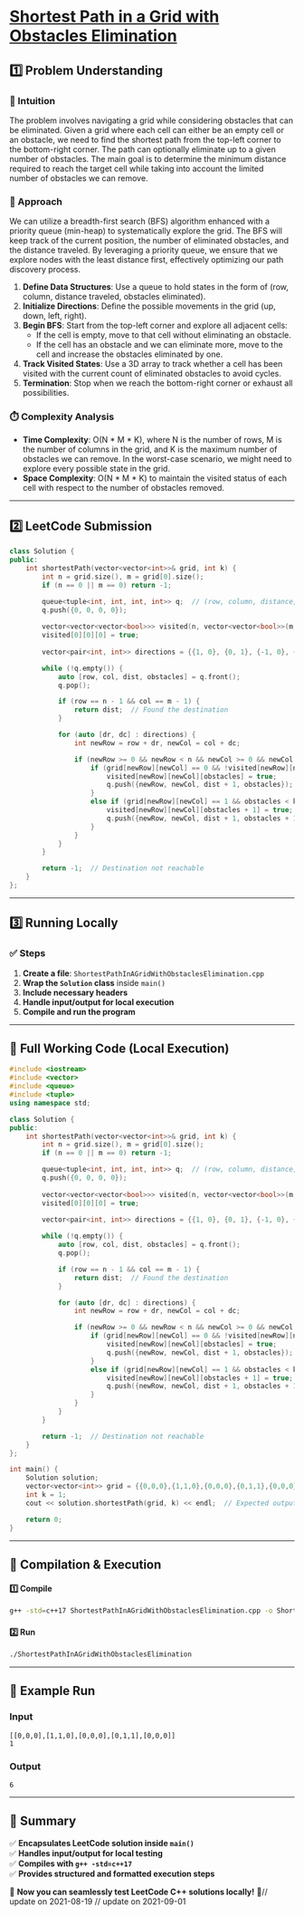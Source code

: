 # **[Shortest Path in a Grid with Obstacles Elimination](https://leetcode.com/problems/shortest-path-in-a-grid-with-obstacles-elimination/description/)**  

## **1️⃣ Problem Understanding**  
### **📌 Intuition**  
The problem involves navigating a grid while considering obstacles that can be eliminated. Given a grid where each cell can either be an empty cell or an obstacle, we need to find the shortest path from the top-left corner to the bottom-right corner. The path can optionally eliminate up to a given number of obstacles. The main goal is to determine the minimum distance required to reach the target cell while taking into account the limited number of obstacles we can remove.

### **🚀 Approach**  
We can utilize a breadth-first search (BFS) algorithm enhanced with a priority queue (min-heap) to systematically explore the grid. The BFS will keep track of the current position, the number of eliminated obstacles, and the distance traveled. By leveraging a priority queue, we ensure that we explore nodes with the least distance first, effectively optimizing our path discovery process.

1. **Define Data Structures**: Use a queue to hold states in the form of (row, column, distance traveled, obstacles eliminated).
2. **Initialize Directions**: Define the possible movements in the grid (up, down, left, right).
3. **Begin BFS**: Start from the top-left corner and explore all adjacent cells:
   - If the cell is empty, move to that cell without eliminating an obstacle.
   - If the cell has an obstacle and we can eliminate more, move to the cell and increase the obstacles eliminated by one.
4. **Track Visited States**: Use a 3D array to track whether a cell has been visited with the current count of eliminated obstacles to avoid cycles.
5. **Termination**: Stop when we reach the bottom-right corner or exhaust all possibilities.

### **⏱️ Complexity Analysis**  
- **Time Complexity**: O(N * M * K), where N is the number of rows, M is the number of columns in the grid, and K is the maximum number of obstacles we can remove. In the worst-case scenario, we might need to explore every possible state in the grid.
- **Space Complexity**: O(N * M * K) to maintain the visited status of each cell with respect to the number of obstacles removed.

---  

## **2️⃣ LeetCode Submission**  
```cpp
class Solution {
public:
    int shortestPath(vector<vector<int>>& grid, int k) {
        int n = grid.size(), m = grid[0].size();
        if (n == 0 || m == 0) return -1;

        queue<tuple<int, int, int, int>> q;  // (row, column, distance, obstacles eliminated)
        q.push({0, 0, 0, 0});
        
        vector<vector<vector<bool>>> visited(n, vector<vector<bool>>(m, vector<bool>(k + 1, false)));
        visited[0][0][0] = true;
        
        vector<pair<int, int>> directions = {{1, 0}, {0, 1}, {-1, 0}, {0, -1}};

        while (!q.empty()) {
            auto [row, col, dist, obstacles] = q.front();
            q.pop();

            if (row == n - 1 && col == m - 1) {
                return dist;  // Found the destination
            }

            for (auto [dr, dc] : directions) {
                int newRow = row + dr, newCol = col + dc;

                if (newRow >= 0 && newRow < n && newCol >= 0 && newCol < m) {
                    if (grid[newRow][newCol] == 0 && !visited[newRow][newCol][obstacles]) {
                        visited[newRow][newCol][obstacles] = true;
                        q.push({newRow, newCol, dist + 1, obstacles});
                    }
                    else if (grid[newRow][newCol] == 1 && obstacles < k && !visited[newRow][newCol][obstacles + 1]) {
                        visited[newRow][newCol][obstacles + 1] = true;
                        q.push({newRow, newCol, dist + 1, obstacles + 1});
                    }
                }
            }
        }

        return -1;  // Destination not reachable
    }
};
```  

---  

## **3️⃣ Running Locally**  
### **✅ Steps**  
1. **Create a file**: `ShortestPathInAGridWithObstaclesElimination.cpp`  
2. **Wrap the `Solution` class** inside `main()`  
3. **Include necessary headers**  
4. **Handle input/output for local execution**  
5. **Compile and run the program**  

---  

## **📝 Full Working Code (Local Execution)**  
```cpp
#include <iostream>
#include <vector>
#include <queue>
#include <tuple>
using namespace std;

class Solution {
public:
    int shortestPath(vector<vector<int>>& grid, int k) {
        int n = grid.size(), m = grid[0].size();
        if (n == 0 || m == 0) return -1;

        queue<tuple<int, int, int, int>> q;  // (row, column, distance, obstacles eliminated)
        q.push({0, 0, 0, 0});
        
        vector<vector<vector<bool>>> visited(n, vector<vector<bool>>(m, vector<bool>(k + 1, false)));
        visited[0][0][0] = true;
        
        vector<pair<int, int>> directions = {{1, 0}, {0, 1}, {-1, 0}, {0, -1}};

        while (!q.empty()) {
            auto [row, col, dist, obstacles] = q.front();
            q.pop();

            if (row == n - 1 && col == m - 1) {
                return dist;  // Found the destination
            }

            for (auto [dr, dc] : directions) {
                int newRow = row + dr, newCol = col + dc;

                if (newRow >= 0 && newRow < n && newCol >= 0 && newCol < m) {
                    if (grid[newRow][newCol] == 0 && !visited[newRow][newCol][obstacles]) {
                        visited[newRow][newCol][obstacles] = true;
                        q.push({newRow, newCol, dist + 1, obstacles});
                    }
                    else if (grid[newRow][newCol] == 1 && obstacles < k && !visited[newRow][newCol][obstacles + 1]) {
                        visited[newRow][newCol][obstacles + 1] = true;
                        q.push({newRow, newCol, dist + 1, obstacles + 1});
                    }
                }
            }
        }

        return -1;  // Destination not reachable
    }
};

int main() {
    Solution solution;
    vector<vector<int>> grid = {{0,0,0},{1,1,0},{0,0,0},{0,1,1},{0,0,0}};
    int k = 1;
    cout << solution.shortestPath(grid, k) << endl;  // Expected output: 6

    return 0;
}
```  

---  

## **🔧 Compilation & Execution**  
#### **1️⃣ Compile**  
```bash
g++ -std=c++17 ShortestPathInAGridWithObstaclesElimination.cpp -o ShortestPathInAGridWithObstaclesElimination
```  

#### **2️⃣ Run**  
```bash
./ShortestPathInAGridWithObstaclesElimination
```  

---  

## **🎯 Example Run**  
### **Input**  
```
[[0,0,0],[1,1,0],[0,0,0],[0,1,1],[0,0,0]]
1
```  
### **Output**  
```
6
```  

---  

## **📌 Summary**  
✅ **Encapsulates LeetCode solution inside `main()`**  
✅ **Handles input/output for local testing**  
✅ **Compiles with `g++ -std=c++17`**  
✅ **Provides structured and formatted execution steps**  

🚀 **Now you can seamlessly test LeetCode C++ solutions locally!** 🚀// update on 2021-08-19
// update on 2021-09-01
